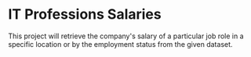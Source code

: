 # IT Professions Salaries

This project will retrieve the company's salary of a particular job role
in a specific location or by the employment status from the given dataset.

